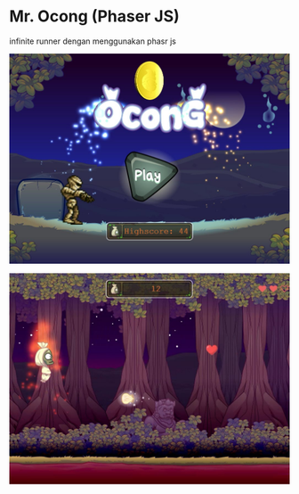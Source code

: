 # Mr. Ocong (Phaser JS)
infinite runner dengan menggunakan phasr js

![alt text](https://raw.githubusercontent.com/slametbsan/phaserjs_ocong/main/ocong1.jpg "scene menu")

![alt text](https://raw.githubusercontent.com/slametbsan/phaserjs_ocong/main/ocong2.jpg "scene play")
